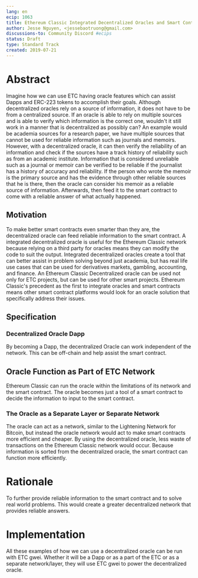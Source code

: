 ```yaml
---
lang: en
ecip: 1063
title: Ethereum Classic Integrated Decentralized Oracles and Smart Contracts
author: Jesse Nguyen, <jessebaotruong@gmail.com>
discussions-to: Community Discord #ecips
status: Draft
type: Standard Track
created: 2019-07-21
---
```

 # Abstract
Imagine how we can use ETC having oracle features which can assist Dapps and ERC-223 tokens to accomplish their goals.
Although decentralized oracles rely on a source of information, it does not have to be from a centralized source.
If an oracle is able to rely on multiple sources and is able to verify which information is the correct one, wouldn't it still work in a manner that is decentralized as possibly can?
An example would be academia sources for a research paper, we have multiple sources that cannot be used for reliable information such as journals and memoirs.
However, with a decentralized oracle, it can then verify the reliability of an information and check if the sources have a track history of reliability such as from an academic institute.
Information that is considered unreliable such as a  journal or memoir can be verified to be reliable if the journalist has a history of accuracy and reliability.
If the person who wrote the memoir is the primary source and has the evidence through other reliable sources that he is there, then the oracle can consider his memoir as a reliable source of information.
Afterwards, then feed it to the smart contract to come with a reliable answer of what actually happened.
  ## Motivation
To make better smart contracts even smarter than they are, the decentralized oracle can feed reliable information to the smart contract.
A integrated decentralized oracle is useful for the Ethereum Classic network because relying on a third party for oracles means they can modify the code to suit the output.
Integrated decentralized oracles create a tool that can better assist in problem solving beyond just academia, but has real life use cases that can be used for derivatives markets, gambling, accounting, and finance.
An Ethereum Classic Decentralized oracle can be used not only for ETC projects, but can be used for other smart projects.
Ethereum Classic's precedent as the first to integrate oracles and smart contracts means other smart contract platforms would look for an oracle solution that specifically address their issues.
  ## Specification
   ### Decentralized Oracle Dapp
By becoming a Dapp, the decentralized Oracle can work independent of the network.
This can be off-chain and help assist the smart contract.
 ## Oracle Function as Part of ETC Network
Ethereum Classic can run the oracle within the limitations of its network and the smart contract.
The oracle becomes just a tool of a smart contract to decide the information to input to the smart contract.
   ### The Oracle as a Separate Layer or Separate Network
The oracle can act as a network, similar to the Lightening Network for Bitcoin, but instead the oracle network would act to make smart contracts more efficient and cheaper.
By using the decentralized oracle, less waste of transactions on the Ethereum Classic network would occur.
Because information is sorted from the decentralized oracle, the smart contract can function more efficiently.
 # Rationale
To further provide reliable information to the smart contract and to solve real world problems.
This would create a greater decentralized network that provides reliable answers.
 # Implementation
All these examples of how we can use a decentralized oracle can be run with ETC gwei.
Whether it will be a Dapp or as a part of the ETC or as a separate network/layer, they will use ETC gwei to power the decentralized oracle.

